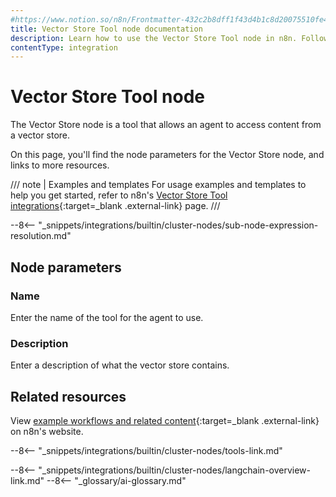 ```yaml
---
#https://www.notion.so/n8n/Frontmatter-432c2b8dff1f43d4b1c8d20075510fe4
title: Vector Store Tool node documentation
description: Learn how to use the Vector Store Tool node in n8n. Follow technical documentation to integrate Vector Store Tool node into your workflows.
contentType: integration
---
```


# Vector Store Tool node

The Vector Store node is a tool that allows an agent to access content from a vector store. 

On this page, you'll find the node parameters for the Vector Store node, and links to more resources.

/// note | Examples and templates
For usage examples and templates to help you get started, refer to n8n's [Vector Store Tool integrations](https://n8n.io/integrations/vector-store-tool/){:target=_blank .external-link} page.
///	

--8<-- "_snippets/integrations/builtin/cluster-nodes/sub-node-expression-resolution.md"

## Node parameters

### Name

Enter the name of the tool for the agent to use.

### Description

Enter a description of what the vector store contains.

## Related resources

View [example workflows and related content](https://n8n.io/integrations/vector-store-tool/){:target=_blank .external-link} on n8n's website.

--8<-- "_snippets/integrations/builtin/cluster-nodes/tools-link.md"

--8<-- "_snippets/integrations/builtin/cluster-nodes/langchain-overview-link.md"
--8<-- "_glossary/ai-glossary.md"
